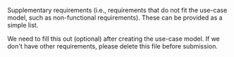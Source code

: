Supplementary requirements (i.e., requirements that do not fit the use-case model, such as non-functional requirements). These can be provided as a simple list.

We need to fill this out (optional) after creating the use-case model.
If we don't have other requirements, please delete this file before submission. 
